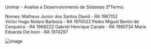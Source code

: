 Unimar - Analise e Desenvolvimento de Sistemas 3°Termo 

Nomes: 
Matheus Junior dos Santos David - RA 1967152  
Victor Hugo Notaro Barboza - RA 1970022
Pedro Miguel Bonini de Cerqueira - RA 1968222
Gabriel Henrique Canale - RA 1980734
Maria Eduarda Del boni - RA 1974297

![image](https://github.com/pedrocbp/VIMA-eccomerce/assets/128000408/a0e427e3-b97c-40f3-800c-52ec2c0696e4)


